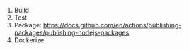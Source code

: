 1. Build
2. Test
3. Package: https://docs.github.com/en/actions/publishing-packages/publishing-nodejs-packages
4. Dockerize

